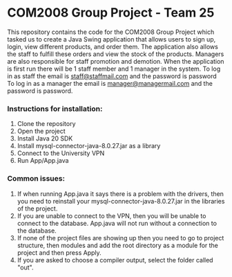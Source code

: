# COM2008 Group Project - Team 25
This repository contains the code for the COM2008 Group Project which tasked us to create a Java Swing application
that allows users to sign up, login, view different products, and order them. The application also allows the staff to fulfill these
orders and view the stock of the products. Managers are also responsible for staff promotion and demotion.
When the application is first run there will be 1 staff member and 1 manager in the system. To log in as staff the email is staff@staffmail.com and the password is password
To log in as a manager the email is manager@managermail.com and the password is password. 

### Instructions for installation:
1. Clone the repository
2. Open the project
3. Install Java 20 SDK
4. Install mysql-connector-java-8.0.27.jar as a library
5. Connect to the University VPN
6. Run App/App.java

### Common issues:
1. If when running App.java it says there is a problem with the drivers, then you need to reinstall your mysql-connector-java-8.0.27.jar in the libraries of the project.
2. If you are unable to connect to the VPN, then you will be unable to connect to the database. App.java will not run without a connection to the database.
3. If none of the project files are showing up then you need to go to project structure, then modules and add the root directory as a module for the project and then press Apply.
4. If you are asked to choose a compiler output, select the folder called "out".
